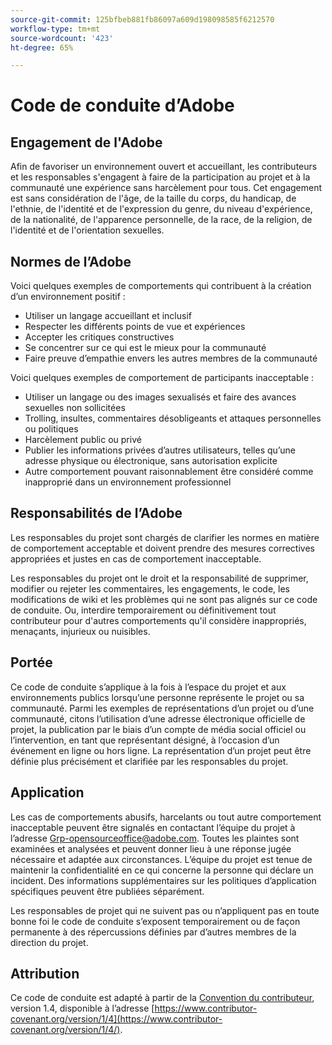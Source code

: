 ```yaml
---
source-git-commit: 125bfbeb881fb86097a609d198098585f6212570
workflow-type: tm+mt
source-wordcount: '423'
ht-degree: 65%

---
```

# Code de conduite d’Adobe

## Engagement de l&#39;Adobe

Afin de favoriser un environnement ouvert et accueillant, les contributeurs et les responsables s&#39;engagent à faire de la participation au projet et à la communauté une expérience sans harcèlement pour tous. Cet engagement est sans considération de l&#39;âge, de la taille du corps, du handicap, de l&#39;ethnie, de l&#39;identité et de l&#39;expression du genre, du niveau d&#39;expérience, de la nationalité, de l&#39;apparence personnelle, de la race, de la religion, de l&#39;identité et de l&#39;orientation sexuelles.

## Normes de l’Adobe

Voici quelques exemples de comportements qui contribuent à la création d’un environnement positif :

* Utiliser un langage accueillant et inclusif
* Respecter les différents points de vue et expériences
* Accepter les critiques constructives
* Se concentrer sur ce qui est le mieux pour la communauté
* Faire preuve d’empathie envers les autres membres de la communauté

Voici quelques exemples de comportement de participants inacceptable :

* Utiliser un langage ou des images sexualisés et faire des avances sexuelles non sollicitées
* Trolling, insultes, commentaires désobligeants et attaques personnelles ou politiques
* Harcèlement public ou privé
* Publier les informations privées d’autres utilisateurs, telles qu’une adresse physique ou électronique, sans autorisation explicite
* Autre comportement pouvant raisonnablement être considéré comme inapproprié dans un environnement professionnel

## Responsabilités de l’Adobe

Les responsables du projet sont chargés de clarifier les normes en matière de comportement acceptable et doivent prendre des mesures correctives appropriées et justes en cas de comportement inacceptable.

Les responsables du projet ont le droit et la responsabilité de supprimer, modifier ou rejeter les commentaires, les engagements, le code, les modifications de wiki et les problèmes qui ne sont pas alignés sur ce code de conduite. Ou, interdire temporairement ou définitivement tout contributeur pour d&#39;autres comportements qu&#39;il considère inappropriés, menaçants, injurieux ou nuisibles.

## Portée

Ce code de conduite s’applique à la fois à l’espace du projet et aux environnements publics lorsqu’une personne représente le projet ou sa communauté. Parmi les exemples de représentations d’un projet ou d’une communauté, citons l’utilisation d’une adresse électronique officielle de projet, la publication par le biais d’un compte de média social officiel ou l’intervention, en tant que représentant désigné, à l’occasion d’un événement en ligne ou hors ligne. La représentation d’un projet peut être définie plus précisément et clarifiée par les responsables du projet.

## Application

Les cas de comportements abusifs, harcelants ou tout autre comportement inacceptable peuvent être signalés en contactant l’équipe du projet à l’adresse Grp-opensourceoffice@adobe.com. Toutes les plaintes sont examinées et analysées et peuvent donner lieu à une réponse jugée nécessaire et adaptée aux circonstances. L’équipe du projet est tenue de maintenir la confidentialité en ce qui concerne la personne qui déclare un incident. Des informations supplémentaires sur les politiques d’application spécifiques peuvent être publiées séparément.

Les responsables de projet qui ne suivent pas ou n’appliquent pas en toute bonne foi le code de conduite s’exposent temporairement ou de façon permanente à des répercussions définies par d’autres membres de la direction du projet.

## Attribution

Ce code de conduite est adapté à partir de la [Convention du contributeur](https://www.contributor-covenant.org/), version 1.4, disponible à l’adresse [https://www.contributor-covenant.org/version/1/4](https://www.contributor-covenant.org/version/1/4/).
